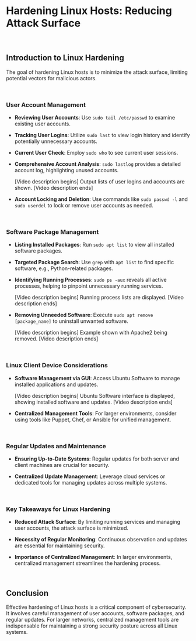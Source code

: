 # Hardening Linux Hosts: Reducing Attack Surface

<br>

## Introduction to Linux Hardening

The goal of hardening Linux hosts is to minimize the attack surface, limiting potential vectors for malicious actors.

<br>

### User Account Management

- **Reviewing User Accounts**: Use `sudo tail /etc/passwd` to examine existing user accounts.

- **Tracking User Logins**: Utilize `sudo last` to view login history and identify potentially unnecessary accounts.

- **Current User Check**: Employ `sudo who` to see current user sessions.

- **Comprehensive Account Analysis**: `sudo lastlog` provides a detailed account log, highlighting unused accounts.

  [Video description begins] Output lists of user logins and accounts are shown. [Video description ends]

- **Account Locking and Deletion**: Use commands like `sudo passwd -l` and `sudo userdel` to lock or remove user accounts as needed.

<br>

### Software Package Management

- **Listing Installed Packages**: Run `sudo apt list` to view all installed software packages.

- **Targeted Package Search**: Use `grep` with `apt list` to find specific software, e.g., Python-related packages.

- **Identifying Running Processes**: `sudo ps -aux` reveals all active processes, helping to pinpoint unnecessary running services.

  [Video description begins] Running process lists are displayed. [Video description ends]

- **Removing Unneeded Software**: Execute `sudo apt remove [package_name]` to uninstall unwanted software.

  [Video description begins] Example shown with Apache2 being removed. [Video description ends]

<br>

### Linux Client Device Considerations

- **Software Management via GUI**: Access Ubuntu Software to manage installed applications and updates.

  [Video description begins] Ubuntu Software interface is displayed, showing installed software and updates. [Video description ends]

- **Centralized Management Tools**: For larger environments, consider using tools like Puppet, Chef, or Ansible for unified management.

<br>

### Regular Updates and Maintenance

- **Ensuring Up-to-Date Systems**: Regular updates for both server and client machines are crucial for security.

- **Centralized Update Management**: Leverage cloud services or dedicated tools for managing updates across multiple systems.

<br>

### Key Takeaways for Linux Hardening

- **Reduced Attack Surface**: By limiting running services and managing user accounts, the attack surface is minimized.

- **Necessity of Regular Monitoring**: Continuous observation and updates are essential for maintaining security.

- **Importance of Centralized Management**: In larger environments, centralized management streamlines the hardening process.

<br>

## Conclusion

Effective hardening of Linux hosts is a critical component of cybersecurity. It involves careful management of user accounts, software packages, and regular updates. For larger networks, centralized management tools are indispensable for maintaining a strong security posture across all Linux systems.

